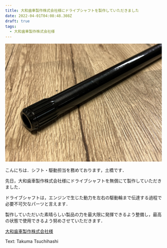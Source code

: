 ```yaml
---
title: 大和歯車製作株式会社様にドライブシャフトを製作していただきました
date: 2022-04-01T04:08:48.308Z
draft: true
tags:
  - 大和歯車製作株式会社様
---
```

![](15832533840465.jpg)

こんにちは．シフト・駆動担当を務めております，土橋です．

先日，大和歯車製作株式会社様にドライブシャフトを無償にて製作していただきました．

ドライブシャフトは，エンジンで生じた動力を左右の駆動輪まで伝達する過程で必要不可欠なパーツと言えます．

製作していただいた素晴らしい製品の力を最大限に発揮できるよう整備し，最高の状態で使用できるよう努めさせていただきます．

[大和歯車製作株式会社様](http://www.daiwa-gear.jp/)

Text: Takuma Tsuchihashi